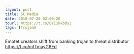 ```yaml
---
layout: post
title: SC Media
date: 2018-07-20 02:00:20
tourl: https://t.co/BYI1kkbds1
tags: [Trojan]
---
```

Emotet creators shift from banking trojan to threat distributor https://t.co/mfTmayG6Ed